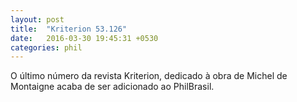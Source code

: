 ```yaml
---
layout: post
title:  "Kriterion 53.126"
date:   2016-03-30 19:45:31 +0530
categories: phil
---
```

O último número da revista Kriterion, dedicado à obra de Michel de Montaigne acaba de ser adicionado ao PhilBrasil.